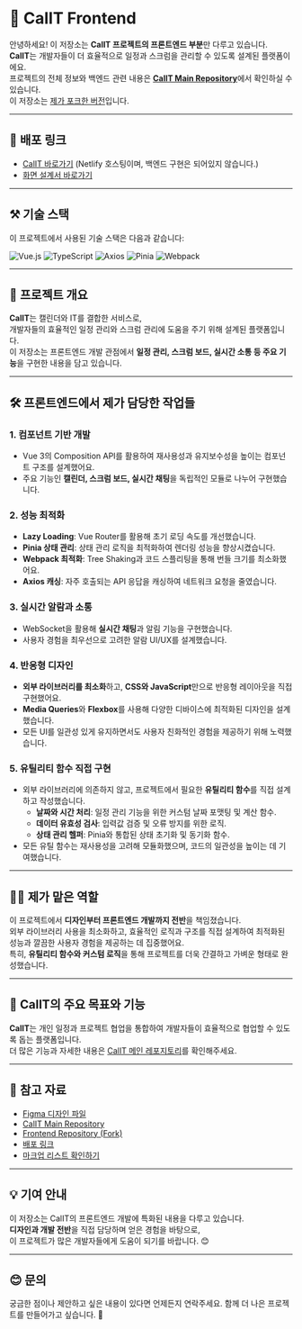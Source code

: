 # 🌟 **CalIT Frontend**

안녕하세요! 이 저장소는 **CalIT 프로젝트의 프론트엔드 부분**만 다루고 있습니다.  
**CalIT**는 개발자들이 더 효율적으로 일정과 스크럼을 관리할 수 있도록 설계된 플랫폼이에요.  
프로젝트의 전체 정보와 백엔드 관련 내용은 [**CalIT Main Repository**](https://github.com/beyond-sw-camp/be06-fin-MINIONZ-CalIT)에서 확인하실 수 있습니다.  
이 저장소는 [제가 포크한 버전](https://github.com/xeunnie/be06-fin-MINIONZ-CalIT)입니다.

---

## 📆 **배포 링크**
- [CalIT 바로가기](https://calit.netlify.app/) (Netlify 호스팅이며, 백엔드 구현은 되어있지 않습니다.)
- [화면 설계서 바로가기](https://www.figma.com/design/NjUfhUM8i0WHIc8xgVzAqa/CalIT-%ED%99%94%EB%A9%B4-%EC%84%A4%EA%B3%84%EC%84%9C?node-id=0-1&t=Jznz9LnBiv0uQT5N-1)

---

## ⚒️ **기술 스택**

이 프로젝트에서 사용된 기술 스택은 다음과 같습니다:

![Vue.js](https://img.shields.io/badge/Vue-181717?style=flat&logo=Vue.js&logoColor=4FC08D&color=white)
![TypeScript](https://img.shields.io/badge/TypeScript-181717?style=flat&logo=typescript&logoColor=3178C6&color=white)
![Axios](https://img.shields.io/badge/Axios-181717?style=flat&logo=axios&logoColor=5A29E4&color=white)
![Pinia](https://img.shields.io/badge/Pinia-181717?style=flat&logo=parsedotly&logoColor=FEDD00&color=white)
![Webpack](https://img.shields.io/badge/Webpack-181717?style=flat&logo=Webpack&logoColor=8DD6F9&color=white)

---

## 🌟 **프로젝트 개요**

**CalIT**는 캘린더와 IT를 결합한 서비스로,  
개발자들의 효율적인 일정 관리와 스크럼 관리에 도움을 주기 위해 설계된 플랫폼입니다.  
이 저장소는 프론트엔드 개발 관점에서 **일정 관리, 스크럼 보드, 실시간 소통 등 주요 기능**을 구현한 내용을 담고 있습니다.

---

## 🛠 **프론트엔드에서 제가 담당한 작업들**

### 1. **컴포넌트 기반 개발**
- Vue 3의 Composition API를 활용하여 재사용성과 유지보수성을 높이는 컴포넌트 구조를 설계했어요.
- 주요 기능인 **캘린더, 스크럼 보드, 실시간 채팅**을 독립적인 모듈로 나누어 구현했습니다.

### 2. **성능 최적화**
- **Lazy Loading**: Vue Router를 활용해 초기 로딩 속도를 개선했습니다.
- **Pinia 상태 관리**: 상태 관리 로직을 최적화하여 렌더링 성능을 향상시켰습니다.
- **Webpack 최적화**: Tree Shaking과 코드 스플리팅을 통해 번들 크기를 최소화했어요.
- **Axios 캐싱**: 자주 호출되는 API 응답을 캐싱하여 네트워크 요청을 줄였습니다.

### 3. **실시간 알람과 소통**
- WebSocket을 활용해 **실시간 채팅**과 알림 기능을 구현했습니다.
- 사용자 경험을 최우선으로 고려한 알람 UI/UX를 설계했습니다.

### 4. **반응형 디자인**
- **외부 라이브러리를 최소화**하고, **CSS와 JavaScript**만으로 반응형 레이아웃을 직접 구현했어요.
- **Media Queries**와 **Flexbox**를 사용해 다양한 디바이스에 최적화된 디자인을 설계했습니다.
- 모든 UI를 일관성 있게 유지하면서도 사용자 친화적인 경험을 제공하기 위해 노력했습니다.

### 5. **유틸리티 함수 직접 구현**
- 외부 라이브러리에 의존하지 않고, 프로젝트에서 필요한 **유틸리티 함수**를 직접 설계하고 작성했습니다.
    - **날짜와 시간 처리**: 일정 관리 기능을 위한 커스텀 날짜 포맷팅 및 계산 함수.
    - **데이터 유효성 검사**: 입력값 검증 및 오류 방지를 위한 로직.
    - **상태 관리 헬퍼**: Pinia와 통합된 상태 초기화 및 동기화 함수.
- 모든 유틸 함수는 재사용성을 고려해 모듈화했으며, 코드의 일관성을 높이는 데 기여했습니다.

---

## 👩‍💻 **제가 맡은 역할**

이 프로젝트에서 **디자인부터 프론트엔드 개발까지 전반**을 책임졌습니다.  
외부 라이브러리 사용을 최소화하고, 효율적인 로직과 구조를 직접 설계하여 최적화된 성능과 깔끔한 사용자 경험을 제공하는 데 집중했어요.  
특히, **유틸리티 함수와 커스텀 로직**을 통해 프로젝트를 더욱 간결하고 가벼운 형태로 완성했습니다.

---

## 🎯 **CalIT의 주요 목표와 기능**

**CalIT**는 개인 일정과 프로젝트 협업을 통합하여 개발자들이 효율적으로 협업할 수 있도록 돕는 플랫폼입니다.  
더 많은 기능과 자세한 내용은 [CalIT 메인 레포지토리](https://github.com/beyond-sw-camp/be06-fin-MINIONZ-CalIT)를 확인해주세요.

---

## 📂 **참고 자료**

- [Figma 디자인 파일](https://www.figma.com/design/NjUfhUM8i0WHIc8xgVzAqa/CalIT-%ED%99%94%EB%A9%B4-%EC%84%A4%EA%B3%84%EC%84%9C?node-id=0-1&t=Jznz9LnBiv0uQT5N-1)
- [CalIT Main Repository](https://github.com/beyond-sw-camp/be06-fin-MINIONZ-CalIT)
- [Frontend Repository (Fork)](https://github.com/xeunnie/be06-fin-MINIONZ-CalIT)
- [배포 링크](https://calit.netlify.app/)
- [마크업 리스트 확인하기](https://calit.netlify.app/markup)

---

## 💡 **기여 안내**

이 저장소는 CalIT의 프론트엔드 개발에 특화된 내용을 다루고 있습니다.  
**디자인과 개발 전반**을 직접 담당하며 얻은 경험을 바탕으로,  
이 프로젝트가 많은 개발자들에게 도움이 되기를 바랍니다. 😊

---

## 😊 **문의**

궁금한 점이나 제안하고 싶은 내용이 있다면 언제든지 연락주세요. 함께 더 나은 프로젝트를 만들어가고 싶습니다. 🙌